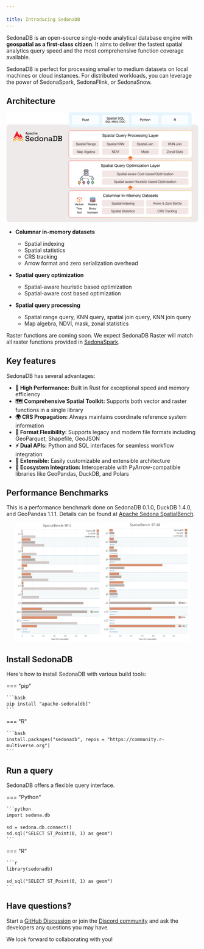 ```yaml
---

title: Introducing SedonaDB
---
```


<!---
  Licensed to the Apache Software Foundation (ASF) under one
  or more contributor license agreements.  See the NOTICE file
  distributed with this work for additional information
  regarding copyright ownership.  The ASF licenses this file
  to you under the Apache License, Version 2.0 (the
  "License"); you may not use this file except in compliance
  with the License.  You may obtain a copy of the License at

    http://www.apache.org/licenses/LICENSE-2.0

  Unless required by applicable law or agreed to in writing,
  software distributed under the License is distributed on an
  "AS IS" BASIS, WITHOUT WARRANTIES OR CONDITIONS OF ANY
  KIND, either express or implied.  See the License for the
  specific language governing permissions and limitations
  under the License.
-->

SedonaDB is an open-source single-node analytical database engine with **geospatial as a first-class citizen**. It aims to deliver the fastest spatial analytics query speed and the most comprehensive function coverage available.

SedonaDB is perfect for processing smaller to medium datasets on local machines or cloud instances. For distributed workloads, you can leverage the power of SedonaSpark, SedonaFlink, or SedonaSnow.

## Architecture

![SedonaDB Architecture](image/sedonadb-architecture.svg)

* **Columnar in-memory datasets**
    * Spatial indexing
    * Spatial statistics
    * CRS tracking
    * Arrow format and zero serialization overhead

* **Spatial query optimization**
    * Spatial-aware heuristic based optimization
    * Spatial-aware cost based optimization

* **Spatial query processing**
    * Spatial range query, KNN query, spatial join query, KNN join query
    * Map algebra, NDVI, mask, zonal statistics

Raster functions are coming soon. We expect SedonaDB Raster will match all raster functions provided in [SedonaSpark](https://sedona.apache.org/latest/api/sql/Raster-operators/).

## Key features

SedonaDB has several advantages:

* **🚀 High Performance:** Built in Rust for exceptional speed and memory efficiency
* **🗺️ Comprehensive Spatial Toolkit:** Supports both vector and raster functions in a single library
* **🌍 CRS Propagation:** Always maintains coordinate reference system information
* **📁 Format Flexibility:** Supports legacy and modern file formats including GeoParquet, Shapefile, GeoJSON
* **⚡ Dual APIs:** Python and SQL interfaces for seamless workflow integration
* **🔧 Extensible:** Easily customizable and extensible architecture
* **🔗 Ecosystem Integration:** Interoperable with PyArrow-compatible libraries like GeoPandas, DuckDB, and Polars

## Performance Benchmarks

This is a performance benchmark done on SedonaDB 0.1.0, DuckDB 1.4.0, and GeoPandas 1.1.1. Details can be found at [Apache Sedona SpatialBench](https://sedona.apache.org/spatialbench/).

<div align="center">
  <img src="image/sf1.png" alt="SF1 Benchmark Results" width="45%" />
  <img src="image/sf10.png" alt="SF10 Benchmark Results" width="45%" />
</div>

## Install SedonaDB

Here's how to install SedonaDB with various build tools:

=== "pip"

	```bash
	pip install "apache-sedona[db]"
	```

=== "R"

	```bash
	install.packages("sedonadb", repos = "https://community.r-multiverse.org")
	```

## Run a query

SedonaDB offers a flexible query interface.

=== "Python"

    ```python
    import sedona.db

    sd = sedona.db.connect()
    sd.sql("SELECT ST_Point(0, 1) as geom")
	```

=== "R"

    ```r
    library(sedonadb)

    sd_sql("SELECT ST_Point(0, 1) as geom")
    ```

## Have questions?

Start a [GitHub Discussion](https://github.com/apache/sedona/discussions) or join the [Discord community](https://discord.com/invite/9A3k5dEBsY) and ask the developers any questions you may have.

We look forward to collaborating with you!
